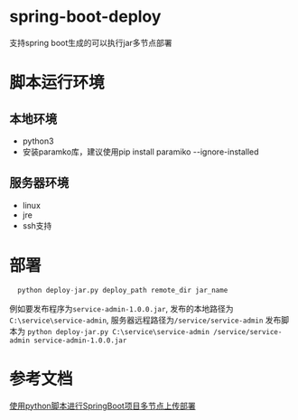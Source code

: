 # spring-boot-deploy
  支持spring boot生成的可以执行jar多节点部署
  
# 脚本运行环境

## 本地环境
  - python3
  - 安装paramko库，建议使用pip install paramiko  --ignore-installed
  
## 服务器环境
  - linux
  - jre
  - ssh支持
  
# 部署
```python
  python deploy-jar.py deploy_path remote_dir jar_name
```
例如要发布程序为`service-admin-1.0.0.jar`,
发布的本地路径为`C:\service\service-admin`,
服务器远程路径为`/service/service-admin`
发布脚本为  `python deploy-jar.py C:\service\service-admin /service/service-admin service-admin-1.0.0.jar`

# 参考文档
  [使用python脚本进行SpringBoot项目多节点上传部署](https://www.jianshu.com/p/74979fbdb103)
  
  
  
